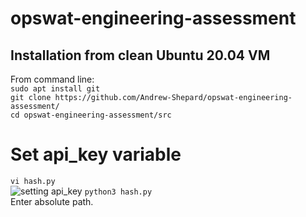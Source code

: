 # opswat-engineering-assessment
## Installation from clean Ubuntu 20.04 VM
From command line:  
```sudo apt install git```  
```git clone https://github.com/Andrew-Shepard/opswat-engineering-assessment/```  
```cd opswat-engineering-assessment/src```  
# Set api_key variable  
```vi hash.py```  
![setting api_key](https://i.imgur.com/s7488uL.png)
```python3 hash.py```  
Enter absolute path.
